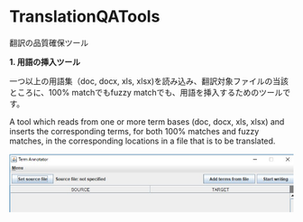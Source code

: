 # TranslationQATools
翻訳の品質確保ツール


<B>1. 用語の挿入ツール</B>

一つ以上の用語集（doc, docx, xls, xlsx)を読み込み、翻訳対象ファイルの当該ところに、100% matchでもfuzzy matchでも、用語を挿入するためのツールです。

A tool which reads from one or more term bases (doc, docx, xls, xlsx) and inserts the corresponding terms, for both 100% matches and fuzzy matches, in the corresponding locations in a file that is to be translated.

<img src= "https://github.com/Rairye/TranslationQATools/blob/master/%E7%94%A8%E8%AA%9E%E3%82%92%E6%8C%BF%E5%85%A5%E3%81%99%E3%82%8B%E3%81%9F%E3%82%81%E3%81%AE%E3%83%97%E3%83%AD%E3%82%B0%E3%83%A9%E3%83%A0%E3%81%AE%E3%82%B9%E3%82%AF%E3%83%AA%E3%83%BC%E3%83%B3%E3%82%B7%E3%83%A7%E3%83%83%E3%83%88/HomeScreen.jpg?raw=true"/>
